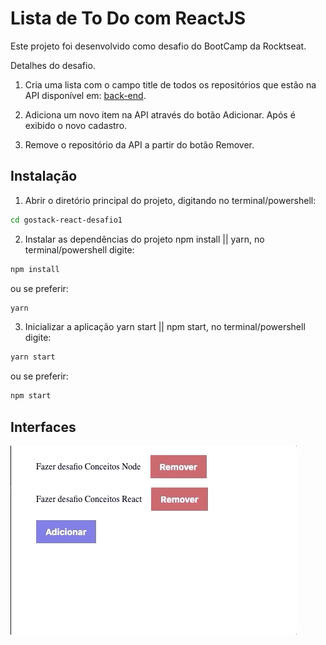 # Lista de To Do com ReactJS

Este projeto foi desenvolvido como desafio do BootCamp da Rocktseat.

Detalhes do desafio.

1. Cria uma lista com o campo title de todos os repositórios que estão na API disponível em: [back-end](https://github.com/leticiaenz/gostack-node-desafio1).

2. Adiciona um novo item na API através do botão Adicionar. Após é exibido o novo cadastro.

3. Remove o repositório da API a partir do botão Remover.


## Instalação

1. Abrir o diretório principal do projeto, digitando no terminal/powershell:

```bash
cd gostack-react-desafio1
```

2. Instalar as dependências do projeto npm install || yarn, no terminal/powershell digite:

```bash
npm install
```
ou se preferir:
```bash
yarn
```


3. Inicializar a aplicação yarn start || npm start, no terminal/powershell digite:

```bash
yarn start
```

ou se preferir:

```bash
npm start

```

## Interfaces


![Interface](https://github.com/leticiaenz/gostack-react-desafio1/blob/master/interface.gif)
